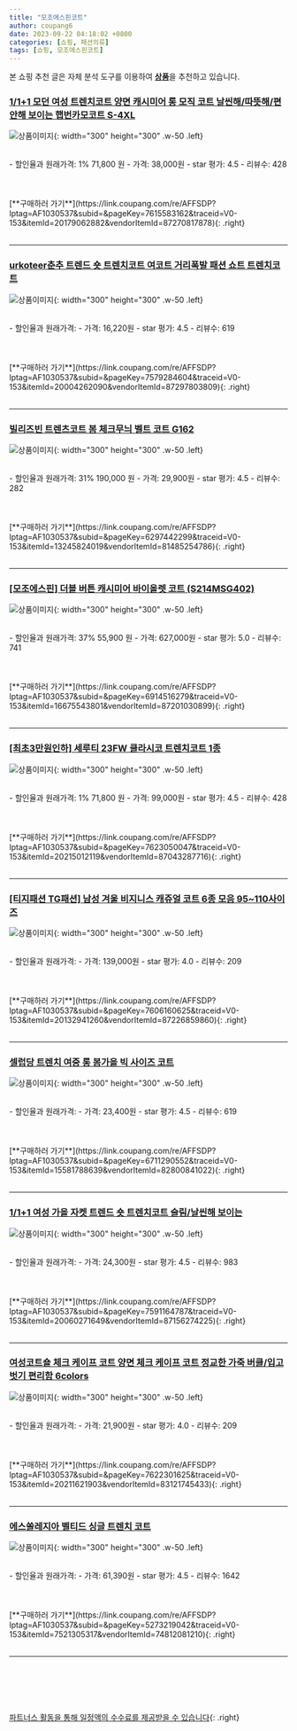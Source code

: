 ```yaml
---
title: "모조에스핀코트"
author: coupang6
date: 2023-09-22 04:18:02 +0800
categories: [쇼핑, 패션의류]
tags: [쇼핑, 모조에스핀코트]
---
```


본 쇼핑 추천 글은 자체 분석 도구를 이용하여 [**상품**](https://link.coupang.com/a/bao1ui)을 추천하고 있습니다.

### [1/1+1 모던 여성 트렌치코트 양면 캐시미어 롱 모직 코트 날씬해/따뜻해/편안해 보이는 햅번카모코트 S-4XL](https://link.coupang.com/re/AFFSDP?lptag=AF1030537&subid=&pageKey=7615583162&traceid=V0-153&itemId=20179062882&vendorItemId=87270817878)

![상품이미지](https://thumbnail9.coupangcdn.com/thumbnails/remote/230x230ex/image/vendor_inventory/a4b9/9df7afb77a700670b79d6351f80334ef6c928c3d9f26bc33c117aebb6a36.jpg){: width="300" height="300" .w-50 .left}


<br>
- 할인율과 원래가격: 1%  71,800   원
- 가격: 38,000원
- star 평가: 4.5
- 리뷰수: 428
<br>
<br>
<br>
<br>
[**구매하러 가기**](https://link.coupang.com/re/AFFSDP?lptag=AF1030537&subid=&pageKey=7615583162&traceid=V0-153&itemId=20179062882&vendorItemId=87270817878){: .right}
<br>
<br>

---

### [urkoteer춘추 트렌드 숏 트렌치코트 여코트 거리폭발 패션 쇼트 트렌치코트](https://link.coupang.com/re/AFFSDP?lptag=AF1030537&subid=&pageKey=7579284604&traceid=V0-153&itemId=20004262090&vendorItemId=87297803809)

![상품이미지](https://thumbnail9.coupangcdn.com/thumbnails/remote/230x230ex/image/vendor_inventory/6e31/23328da4b1fc8519b3f307bf8a68f5b0a0e2e4a6a0acd242b272e6925f93.jpg){: width="300" height="300" .w-50 .left}


<br>
- 할인율과 원래가격: 
- 가격: 16,220원
- star 평가: 4.5
- 리뷰수: 619
<br>
<br>
<br>
<br>
[**구매하러 가기**](https://link.coupang.com/re/AFFSDP?lptag=AF1030537&subid=&pageKey=7579284604&traceid=V0-153&itemId=20004262090&vendorItemId=87297803809){: .right}
<br>
<br>

---

### [빌리즈빈 트렌츠코트 봄 체크무늬 벨트 코트 G162](https://link.coupang.com/re/AFFSDP?lptag=AF1030537&subid=&pageKey=6297442299&traceid=V0-153&itemId=13245824019&vendorItemId=81485254786)

![상품이미지](https://thumbnail8.coupangcdn.com/thumbnails/remote/230x230ex/image/vendor_inventory/64c1/955d530bb56d82bab4a0420386969a16146e42ae4ee02f58087e78abf2c2.jpeg){: width="300" height="300" .w-50 .left}


<br>
- 할인율과 원래가격: 31%  190,000   원
- 가격: 29,900원
- star 평가: 4.5
- 리뷰수: 282
<br>
<br>
<br>
<br>
[**구매하러 가기**](https://link.coupang.com/re/AFFSDP?lptag=AF1030537&subid=&pageKey=6297442299&traceid=V0-153&itemId=13245824019&vendorItemId=81485254786){: .right}
<br>
<br>

---

### [[모조에스핀] 더블 버튼 캐시미어 바이올렛 코트 (S214MSG402)](https://link.coupang.com/re/AFFSDP?lptag=AF1030537&subid=&pageKey=6914516279&traceid=V0-153&itemId=16675543801&vendorItemId=87201030899)

![상품이미지](https://thumbnail10.coupangcdn.com/thumbnails/remote/230x230ex/image/vendor_inventory/3e13/2bd2a88ac96099e8814fdf5bc487f20b86297b2b398ac810a6bcd0f40383.jpg){: width="300" height="300" .w-50 .left}


<br>
- 할인율과 원래가격: 37%  55,900   원
- 가격: 627,000원
- star 평가: 5.0
- 리뷰수: 741
<br>
<br>
<br>
<br>
[**구매하러 가기**](https://link.coupang.com/re/AFFSDP?lptag=AF1030537&subid=&pageKey=6914516279&traceid=V0-153&itemId=16675543801&vendorItemId=87201030899){: .right}
<br>
<br>

---

### [[최초3만원인하] 세루티 23FW 클라시코 트렌치코트 1종](https://link.coupang.com/re/AFFSDP?lptag=AF1030537&subid=&pageKey=7623050047&traceid=V0-153&itemId=20215012119&vendorItemId=87043287716)

![상품이미지](https://thumbnail8.coupangcdn.com/thumbnails/remote/230x230ex/image/vendor_inventory/c540/bf12a5019ed6d9e9998dd10e6b2ac201f2d33bb5bfbe620a8128711ec93d.jpg){: width="300" height="300" .w-50 .left}


<br>
- 할인율과 원래가격: 1%  71,800   원
- 가격: 99,000원
- star 평가: 4.5
- 리뷰수: 428
<br>
<br>
<br>
<br>
[**구매하러 가기**](https://link.coupang.com/re/AFFSDP?lptag=AF1030537&subid=&pageKey=7623050047&traceid=V0-153&itemId=20215012119&vendorItemId=87043287716){: .right}
<br>
<br>

---

### [[티지패션 TG패션] 남성 겨울 비지니스 캐쥬얼 코트 6종 모음 95~110사이즈](https://link.coupang.com/re/AFFSDP?lptag=AF1030537&subid=&pageKey=7606160625&traceid=V0-153&itemId=20132941260&vendorItemId=87226859860)

![상품이미지](https://thumbnail6.coupangcdn.com/thumbnails/remote/230x230ex/image/vendor_inventory/4a3f/7b72454b9c559bdd3b9a2c17d9c21f50f4298dad1194ce39bf71f91c1fdd.jpg){: width="300" height="300" .w-50 .left}


<br>
- 할인율과 원래가격: 
- 가격: 139,000원
- star 평가: 4.0
- 리뷰수: 209
<br>
<br>
<br>
<br>
[**구매하러 가기**](https://link.coupang.com/re/AFFSDP?lptag=AF1030537&subid=&pageKey=7606160625&traceid=V0-153&itemId=20132941260&vendorItemId=87226859860){: .right}
<br>
<br>

---

### [셀럽당 트렌치 여중 롱 봄가을 빅 사이즈 코트](https://link.coupang.com/re/AFFSDP?lptag=AF1030537&subid=&pageKey=6711290552&traceid=V0-153&itemId=15581788639&vendorItemId=82800841022)

![상품이미지](https://thumbnail10.coupangcdn.com/thumbnails/remote/230x230ex/image/vendor_inventory/3667/9cc0ccaa83b9aeb9f4b3d6b2fa458e80a8bd3564ccd237e9f634e040c9ef.png){: width="300" height="300" .w-50 .left}


<br>
- 할인율과 원래가격: 
- 가격: 23,400원
- star 평가: 4.5
- 리뷰수: 619
<br>
<br>
<br>
<br>
[**구매하러 가기**](https://link.coupang.com/re/AFFSDP?lptag=AF1030537&subid=&pageKey=6711290552&traceid=V0-153&itemId=15581788639&vendorItemId=82800841022){: .right}
<br>
<br>

---

### [1/1+1 여성 가을 자켓 트렌드 숏 트렌치코트 슬림/날씬해 보이는](https://link.coupang.com/re/AFFSDP?lptag=AF1030537&subid=&pageKey=7591164787&traceid=V0-153&itemId=20060271649&vendorItemId=87156274225)

![상품이미지](https://thumbnail7.coupangcdn.com/thumbnails/remote/230x230ex/image/vendor_inventory/0c85/d6092caebcb0d4841f379c8558d0d721b0a3867b3ff4207553fd433a5c81.jpg){: width="300" height="300" .w-50 .left}


<br>
- 할인율과 원래가격: 
- 가격: 24,300원
- star 평가: 4.5
- 리뷰수: 983
<br>
<br>
<br>
<br>
[**구매하러 가기**](https://link.coupang.com/re/AFFSDP?lptag=AF1030537&subid=&pageKey=7591164787&traceid=V0-153&itemId=20060271649&vendorItemId=87156274225){: .right}
<br>
<br>

---

### [여성코트숄 체크 케이프 코트 양면 체크 케이프 코트 정교한 가죽 버클/입고 벗기 편리함 6colors](https://link.coupang.com/re/AFFSDP?lptag=AF1030537&subid=&pageKey=7622301625&traceid=V0-153&itemId=20211621903&vendorItemId=83121745433)

![상품이미지](https://thumbnail7.coupangcdn.com/thumbnails/remote/230x230ex/image/vendor_inventory/2be3/d1296ba68230ee9277e604bb18a742ad7645311aae00684bd955ded02afb.png){: width="300" height="300" .w-50 .left}


<br>
- 할인율과 원래가격: 
- 가격: 21,900원
- star 평가: 4.0
- 리뷰수: 209
<br>
<br>
<br>
<br>
[**구매하러 가기**](https://link.coupang.com/re/AFFSDP?lptag=AF1030537&subid=&pageKey=7622301625&traceid=V0-153&itemId=20211621903&vendorItemId=83121745433){: .right}
<br>
<br>

---

### [에스쏠레지아 벨티드 싱글 트렌치 코트](https://link.coupang.com/re/AFFSDP?lptag=AF1030537&subid=&pageKey=5273219042&traceid=V0-153&itemId=7521305317&vendorItemId=74812081210)

![상품이미지](https://thumbnail9.coupangcdn.com/thumbnails/remote/230x230ex/image/retail/images/2021/04/01/10/9/af79f61d-c363-47da-8d64-d25918b73f00.jpg){: width="300" height="300" .w-50 .left}


<br>
- 할인율과 원래가격: 
- 가격: 61,390원
- star 평가: 4.5
- 리뷰수: 1642
<br>
<br>
<br>
<br>
[**구매하러 가기**](https://link.coupang.com/re/AFFSDP?lptag=AF1030537&subid=&pageKey=5273219042&traceid=V0-153&itemId=7521305317&vendorItemId=74812081210){: .right}
<br>
<br>

---
<br><br><br><br><br> [파트너스 활동을 통해 일정액의 수수료를 제공받을 수 있습니다](https://link.coupang.com/a/bao1ui){: .right}
